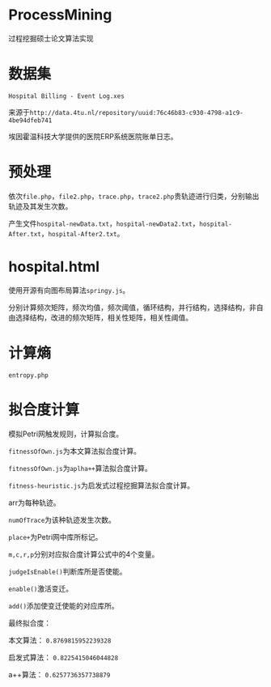 # ProcessMining
过程挖掘硕士论文算法实现

# 数据集
`Hospital Billing - Event Log.xes`   

来源于`http://data.4tu.nl/repository/uuid:76c46b83-c930-4798-a1c9-4be94dfeb741`  

埃因霍温科技大学提供的医院ERP系统医院账单日志。  

# 预处理
依次`file.php`，`file2.php`，`trace.php`，`trace2.php`贵轨迹进行归类，分别输出轨迹及其发生次数。  

产生文件`hospital-newData.txt`，`hospital-newData2.txt`，`hospital-After.txt`，`hospital-After2.txt`。
# hospital.html
使用开源有向图布局算法`springy.js`。  

分别计算频次矩阵，频次均值，频次阈值，循环结构，并行结构，选择结构，非自由选择结构，改进的频次矩阵，相关性矩阵，相关性阈值。
# 计算熵
`entropy.php`
# 拟合度计算
模拟Petri网触发规则，计算拟合度。  

`fitnessOfOwn.js`为本文算法拟合度计算。  

`fitnessOfOwn.js`为`aplha++`算法拟合度计算。  

`fitness-heuristic.js`为启发式过程挖掘算法拟合度计算。  

arr为每种轨迹。  

`numOfTrace`为该种轨迹发生次数。  

`place+`为Petri网中库所标记。  

`m,c,r,p`分别对应拟合度计算公式中的4个变量。  

`judgeIsEnable()`判断库所是否使能。  

`enable()`激活变迁。  

`add()`添加使变迁使能的对应库所。  

最终拟合度：  

本文算法：
`0.8769815952239328`  

启发式算法：
`0.8225415046044828`  

a++算法：
`0.6257736357738879`


